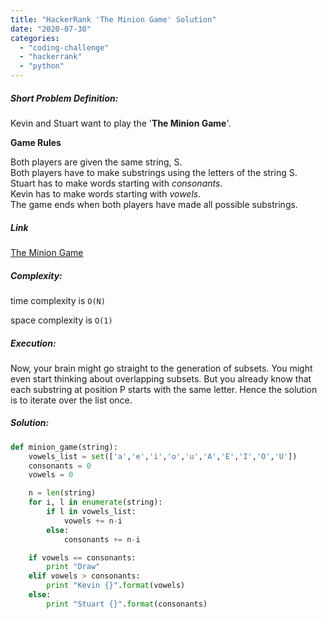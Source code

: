 ```yaml
---
title: "HackerRank 'The Minion Game' Solution"
date: "2020-07-30"
categories: 
  - "coding-challenge"
  - "hackerrank"
  - "python"
---
```


##### Short Problem Definition:

Kevin and Stuart want to play the '**The Minion Game**'.

**Game Rules**

Both players are given the same string, S.  
Both players have to make substrings using the letters of the string S.  
Stuart has to make words starting with _consonants_.  
Kevin has to make words starting with _vowels_.  
The game ends when both players have made all possible substrings.

##### Link

[The Minion Game](https://www.hackerrank.com/challenges/the-minion-game/problem)

##### Complexity:

time complexity is `O(N)`

space complexity is `O(1)`

##### Execution:

Now, your brain might go straight to the generation of subsets. You might even start thinking about overlapping subsets. But you already know that each substring at position P starts with the same letter. Hence the solution is to iterate over the list once.

##### Solution:

```python
def minion_game(string):
    vowels_list = set(['a','e','i','o','u','A','E','I','O','U'])
    consonants = 0
    vowels = 0

    n = len(string)
    for i, l in enumerate(string):
        if l in vowels_list:
            vowels += n-i
        else:
            consonants += n-i

    if vowels == consonants:
        print "Draw"
    elif vowels > consonants:
        print "Kevin {}".format(vowels)
    else:
        print "Stuart {}".format(consonants)
```
